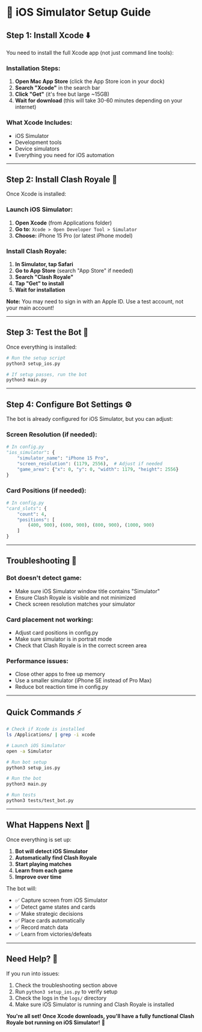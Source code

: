 # 🍎 iOS Simulator Setup Guide

## **Step 1: Install Xcode** ⬇️

You need to install the full Xcode app (not just command line tools):

### **Installation Steps:**
1. **Open Mac App Store** (click the App Store icon in your dock)
2. **Search "Xcode"** in the search bar
3. **Click "Get"** (it's free but large ~15GB)
4. **Wait for download** (this will take 30-60 minutes depending on your internet)

### **What Xcode Includes:**
- iOS Simulator
- Development tools
- Device simulators
- Everything you need for iOS automation

---

## **Step 2: Install Clash Royale** 📱

Once Xcode is installed:

### **Launch iOS Simulator:**
1. **Open Xcode** (from Applications folder)
2. **Go to:** `Xcode > Open Developer Tool > Simulator`
3. **Choose:** iPhone 15 Pro (or latest iPhone model)

### **Install Clash Royale:**
1. **In Simulator, tap Safari**
2. **Go to App Store** (search "App Store" if needed)
3. **Search "Clash Royale"**
4. **Tap "Get" to install**
5. **Wait for installation**

**Note:** You may need to sign in with an Apple ID. Use a test account, not your main account!

---

## **Step 3: Test the Bot** 🤖

Once everything is installed:

```bash
# Run the setup script
python3 setup_ios.py

# If setup passes, run the bot
python3 main.py
```

---

## **Step 4: Configure Bot Settings** ⚙️

The bot is already configured for iOS Simulator, but you can adjust:

### **Screen Resolution** (if needed):
```python
# In config.py
"ios_simulator": {
    "simulator_name": "iPhone 15 Pro",
    "screen_resolution": (1179, 2556),  # Adjust if needed
    "game_area": {"x": 0, "y": 0, "width": 1179, "height": 2556}
}
```

### **Card Positions** (if needed):
```python
# In config.py
"card_slots": {
    "count": 4,
    "positions": [
        (400, 900), (600, 900), (800, 900), (1000, 900)
    ]
}
```

---

## **Troubleshooting** 🔧

### **Bot doesn't detect game:**
- Make sure iOS Simulator window title contains "Simulator"
- Ensure Clash Royale is visible and not minimized
- Check screen resolution matches your simulator

### **Card placement not working:**
- Adjust card positions in config.py
- Make sure simulator is in portrait mode
- Check that Clash Royale is in the correct screen area

### **Performance issues:**
- Close other apps to free up memory
- Use a smaller simulator (iPhone SE instead of Pro Max)
- Reduce bot reaction time in config.py

---

## **Quick Commands** ⚡

```bash
# Check if Xcode is installed
ls /Applications/ | grep -i xcode

# Launch iOS Simulator
open -a Simulator

# Run bot setup
python3 setup_ios.py

# Run the bot
python3 main.py

# Run tests
python3 tests/test_bot.py
```

---

## **What Happens Next** 🚀

Once everything is set up:

1. **Bot will detect iOS Simulator**
2. **Automatically find Clash Royale**
3. **Start playing matches**
4. **Learn from each game**
5. **Improve over time**

The bot will:
- ✅ Capture screen from iOS Simulator
- ✅ Detect game states and cards
- ✅ Make strategic decisions
- ✅ Place cards automatically
- ✅ Record match data
- ✅ Learn from victories/defeats

---

## **Need Help?** 💬

If you run into issues:
1. Check the troubleshooting section above
2. Run `python3 setup_ios.py` to verify setup
3. Check the logs in the `logs/` directory
4. Make sure iOS Simulator is running and Clash Royale is installed

**You're all set! Once Xcode downloads, you'll have a fully functional Clash Royale bot running on iOS Simulator!** 🎉
